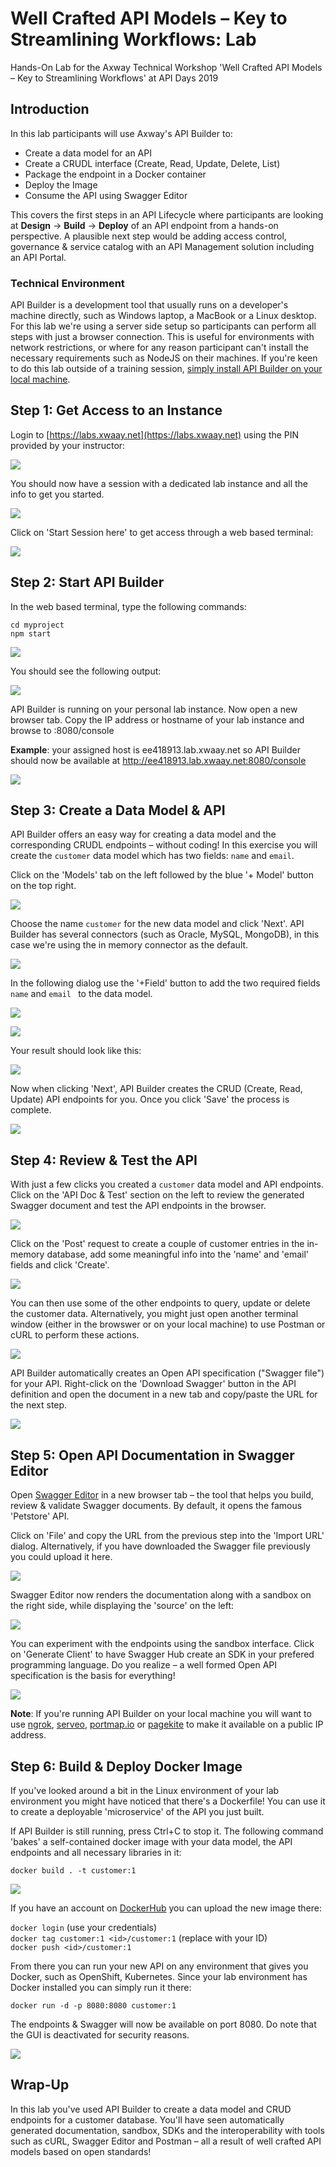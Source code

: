 # Well Crafted API Models – Key to Streamlining Workflows: Lab

Hands-On Lab for the Axway Technical Workshop 'Well Crafted API Models – Key to Streamlining Workflows' at API Days 2019


## Introduction

In this lab participants will use Axway's API Builder to:

* Create a data model for an API
* Create a CRUDL interface (Create, Read, Update, Delete, List)
* Package the endpoint in a Docker container
* Deploy the Image
* Consume the API using Swagger Editor

This covers the first steps in an API Lifecycle where participants are looking at **Design** -> **Build** -> **Deploy** of an API endpoint from a hands-on perspective. A plausible next step would be adding access control, governance & service catalog with an API Management solution including an API Portal.

### Technical Environment

API Builder is a development tool that usually runs on a developer's machine directly, such as Windows laptop, a MacBook or a Linux desktop. For this lab we're using a server side setup so participants can perform all steps with just a browser connection. This is useful for environments with network restrictions, or where for any reason participant can't install the necessary requirements such as NodeJS on their machines. If you're keen to do this lab outside of a training session, [simply install API Builder on your local machine](https://github.com/u1i/apibuilder).

## Step 1: Get Access to an Instance

Login to [https://labs.xwaay.net](https://labs.xwaay.net) using the PIN provided by your instructor:

![](./resources/lab00.png)

You should now have a session with a dedicated lab instance and all the info to get you started.

![](./resources/lab00x.png)

Click on 'Start Session here' to get access through a web based terminal:

![](./resources/lab03.png)

## Step 2: Start API Builder

In the web based terminal, type the following commands:

`cd myproject`   
`npm start`

![](./resources/lab04.png)

You should see the following output:

![](./resources/lab05.png)

API Builder is running on your personal lab instance. Now open a new browser tab. Copy the IP address or hostname of your lab instance and browse to <host>:8080/console

**Example**: your assigned host is ee418913.lab.xwaay.net so API Builder should now be available at http://ee418913.lab.xwaay.net:8080/console

![](./resources/lab06.png)

## Step 3: Create a Data Model & API

API Builder offers an easy way for creating a data model and the corresponding CRUDL endpoints – without coding! In this exercise you will create the `customer` data model which has two fields: `name` and `email`. 

Click on the 'Models' tab on the left followed by the blue '+ Model' button on the top right.

![](./resources/lab07.png)

Choose the name `customer` for the new data model and click 'Next'. API Builder has several connectors (such as Oracle, MySQL, MongoDB), in this case we're using the in memory connector as the default.

![](./resources/lab08.png)

In the following dialog use the '+Field' button to add the two required fields `name` and `email ` to the data model.

![](./resources/lab09.png)

![](./resources/lab10.png)

Your result should look like this:

![](./resources/lab11.png)

Now when clicking 'Next', API Builder creates the CRUD (Create, Read, Update) API endpoints for you. Once you click 'Save' the process is complete.

![](./resources/lab12.png)

## Step 4: Review & Test the API

With just a few clicks you created a `customer` data model and API endpoints. Click on the 'API Doc & Test' section on the left to review the generated Swagger document and test the API endpoints in the browser.

![](./resources/lab13.png)

Click on the 'Post' request to create a couple of customer entries in the in-memory database, add some meaningful info into the 'name' and 'email' fields and click 'Create'.

![](./resources/lab14.png)

You can then use some of the other endpoints to query, update or delete the customer data. Alternatively, you might just open another terminal window (either in the browswer or on your local machine) to use Postman or cURL to perform these actions.

![](./resources/lab15.png)

API Builder automatically creates an Open API specification ("Swagger file") for your API. Right-click on the 'Download Swagger' button in the API definition and open the document in a new tab and copy/paste the URL for the next step.

![](./resources/lab16.png)

## Step 5: Open API Documentation in Swagger Editor

Open [Swagger Editor](http://editor.swagger.io) in a new browser tab – the tool that helps you build, review & validate Swagger documents. By default, it opens the famous 'Petstore' API.

Click on 'File' and copy the URL from the previous step into the 'Import URL' dialog. Alternatively, if you have downloaded the Swagger file previously you could upload it here.

![](./resources/lab17.png)

Swagger Editor now renders the documentation along with a sandbox on the right side, while displaying the 'source' on the left:

![](./resources/lab18.png)

You can experiment with the endpoints using the sandbox interface. Click on 'Generate Client' to have Swagger Hub create an SDK in your prefered programming language. Do you realize – a well formed Open API specification is the basis for everything!

![](./resources/lab22.png)

**Note**: If you're running API Builder on your local machine you will want to use [ngrok](https://ngrok.com), [serveo](http://serveo.net/), [portmap.io](https://portmap.io) or [pagekite](http://pagekite.net/) to make it available on a public IP address.

## Step 6: Build & Deploy Docker Image

If you've looked around a bit in the Linux environment of your lab environment you might have noticed that there's a Dockerfile! You can use it to create a deployable 'microservice' of the API you just built.

If API Builder is still running, press Ctrl+C to stop it. The following command 'bakes' a self-contained docker image with your data model, the API endpoints and all necessary libraries in it:

`docker build . -t customer:1`

![](./resources/lab19.png)

If you have an account on [DockerHub](https://hub.docker.com/) you can upload the new image there:

`docker login` (use your credentials)   
`docker tag customer:1 <id>/customer:1` (replace with your ID)   
`docker push <id>/customer:1`

From there you can run your new API on any environment that gives you Docker, such as OpenShift, Kubernetes. Since your lab environment has Docker installed you can simply run it there:

`docker run -d -p 8080:8080 customer:1`

The endpoints & Swagger will now be available on port 8080. Do note that the GUI is deactivated for security reasons.

![](./resources/lab21.png)

## Wrap-Up

In this lab you've used API Builder to create a data model and CRUD endpoints for a customer database. You'll have seen automatically generated documentation, sandbox, SDKs and the interoperability with tools such as cURL, Swagger Editor and Postman – all a result of well crafted API models based on open standards!